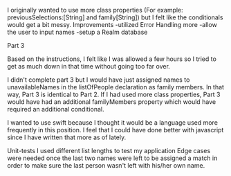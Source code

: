 I originally wanted to use more class properties (For example: previousSelections:[String] and family[String]) but I felt like the conditionals would get a bit messy.
Improvements
-utilized Error Handling more
-allow the user to input names
-setup a Realm database

Part 3

Based on the instructions, I felt like I was allowed a few hours so I tried to get as much down in that time without going too far over.

I didn't complete part 3 but I would have just assigned names to unavailableNames in the listOfPeople declaration as family members. In that way, Part 3 is identical to Part 2. If I had used more class properties, Part 3 would have had an additional familyMembers property which would have required an additional conditional.

I wanted to use swift because I thought it would be a language used more frequently in this position. I feel that I could have done better with javascript since I have written that more as of lately.

Unit-tests
I used different list lengths to test my application
Edge cases were needed once the last two names were left to be assigned a match in order to make sure the last person wasn't left with his/her own name.
